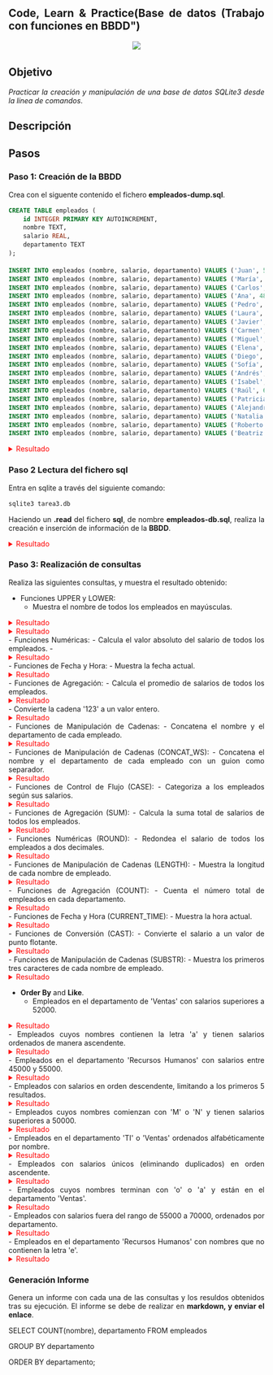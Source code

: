 <div align="justify">

## Code, Learn & Practice(Base de datos (Trabajo con funciones en BBDD")

<div align="center">
<img src="https://i0.wp.com/hunna.org/wp-content/uploads/2014/06/huellas.jpg?resize=324%2C215" width="500px"/>
</div>

## Objetivo

_Practicar la creación y manipulación de una base de datos SQLite3 desde la línea de comandos_.

## Descripción

## Pasos

### Paso 1: Creación de la BBDD

Crea con el siguente contenido el fichero __empleados-dump.sql__.

```sql
CREATE TABLE empleados (
    id INTEGER PRIMARY KEY AUTOINCREMENT,
    nombre TEXT,
    salario REAL,
    departamento TEXT
);

INSERT INTO empleados (nombre, salario, departamento) VALUES ('Juan', 50000, 'Ventas');
INSERT INTO empleados (nombre, salario, departamento) VALUES ('María', 60000, 'TI');
INSERT INTO empleados (nombre, salario, departamento) VALUES ('Carlos', 55000, 'Ventas');
INSERT INTO empleados (nombre, salario, departamento) VALUES ('Ana', 48000, 'Recursos Humanos');
INSERT INTO empleados (nombre, salario, departamento) VALUES ('Pedro', 70000, 'TI');
INSERT INTO empleados (nombre, salario, departamento) VALUES ('Laura', 52000, 'Ventas');
INSERT INTO empleados (nombre, salario, departamento) VALUES ('Javier', 48000, 'Recursos Humanos');
INSERT INTO empleados (nombre, salario, departamento) VALUES ('Carmen', 65000, 'TI');
INSERT INTO empleados (nombre, salario, departamento) VALUES ('Miguel', 51000, 'Ventas');
INSERT INTO empleados (nombre, salario, departamento) VALUES ('Elena', 55000, 'Recursos Humanos');
INSERT INTO empleados (nombre, salario, departamento) VALUES ('Diego', 72000, 'TI');
INSERT INTO empleados (nombre, salario, departamento) VALUES ('Sofía', 49000, 'Ventas');
INSERT INTO empleados (nombre, salario, departamento) VALUES ('Andrés', 60000, 'Recursos Humanos');
INSERT INTO empleados (nombre, salario, departamento) VALUES ('Isabel', 53000, 'TI');
INSERT INTO empleados (nombre, salario, departamento) VALUES ('Raúl', 68000, 'Ventas');
INSERT INTO empleados (nombre, salario, departamento) VALUES ('Patricia', 47000, 'Recursos Humanos');
INSERT INTO empleados (nombre, salario, departamento) VALUES ('Alejandro', 71000, 'TI');
INSERT INTO empleados (nombre, salario, departamento) VALUES ('Natalia', 54000, 'Ventas');
INSERT INTO empleados (nombre, salario, departamento) VALUES ('Roberto', 49000, 'Recursos Humanos');
INSERT INTO empleados (nombre, salario, departamento) VALUES ('Beatriz', 63000, 'TI');
```
<details>
<summary style="color: red"> Resultado </summary>
<div align="center">
    <img src="https://raw.githubusercontent.com/johnfredyrg1226/base_datos2/main/tarea/Tema3_Realizacion_consultas_SQLite3/imagenes/Captura%20desde%202025-03-16%2022-15-18.png" width="500px"/>
</div>

</details>


  
### Paso 2 Lectura del fichero sql

Entra en sqlite a través del siguiente comando:

```sql
sqlite3 tarea3.db 
```

Haciendo un __.read__ del fichero __sql__, de nombre __empleados-db.sql__, realiza la creación e inserción de información de la __BBDD__.
<details>
<summary style="color: red"> Resultado </summary>
<div align="center">
    <img src="https://raw.githubusercontent.com/johnfredyrg1226/base_datos2/main/tarea/Tema3_Realizacion_consultas_SQLite3/imagenes/Captura%20desde%202025-03-16%2022-12-30.png
    " width="500px"/>
</div>

```sql
jramg23@jramg23-GL62-7QF:~$ ls
base-de-datos.db  empleado-dum.sql  Música      snap       tarea3.db
Descargas         Escritorio        Plantillas  tarea1.db  Vídeos
Documentos        Imágenes          Público     tarea2.db
jramg23@jramg23-GL62-7QF:~$ sqlite3 tarea3.db
SQLite version 3.45.1 2024-01-30 16:01:20
Enter ".help" for usage hints.
sqlite> .read empleado-dum.sql
sqlite> .tables
empleados

```
</details>

### Paso 3: Realización de consultas

Realiza las siguientes consultas, y muestra el resultado obtenido:

- Funciones UPPER y LOWER:
  - Muestra el nombre de todos los empleados en mayúsculas.
<details>
<summary style= "color: red"> Resultado </summary>

```sql
sqlite> select upper(nombre) as nombre_mayuscula from empleados;
```

| nombre_mayuscula |
|------------------|
| JUAN             |
| MARíA            |
| CARLOS           |
| ANA              |
| PEDRO            |
| LAURA            |
| JAVIER           |
| CARMEN           |
| MIGUEL           |
| ELENA            |
| DIEGO            |
| SOFíA            |
| ANDRéS           |
| ISABEL           |
| RAúL             |
| PATRICIA         |
| ALEJANDRO        |
| NATALIA          |
| ROBERTO          |
| BEATRIZ          |


</details>

<details>
<summary style= "color: red"> Resultado </summary>
```sql
s
```
</details>
- Funciones Numéricas:
  - Calcula el valor absoluto del salario de todos los empleados.
- <details>
<summary style= "color: red"> Resultado </summary>

```sql
sqlite> select abs(salario) as valor_absoluto from empleados;
```
| valor_absoluto |
|----------------|
| 50000.0        |
| 60000.0        |
| 55000.0        |
| 48000.0        |
| 70000.0        |
| 52000.0        |
| 48000.0        |
| 65000.0        |
| 51000.0        |
| 55000.0        |
| 72000.0        |
| 49000.0        |
| 60000.0        |
| 53000.0        |
| 68000.0        |
| 47000.0        |
| 71000.0        |
| 54000.0        |
| 49000.0        |
| 63000.0        |

</details>
- Funciones de Fecha y Hora:
  - Muestra la fecha actual.
  <details>
<summary style= "color: red"> Resultado </summary>

```sql
sqlite> select current_date;
```
| current_date |
|--------------|
| 2025-03-17   |

```sql
sqlite> select date('now');
```
| date('now') |
|-------------|
| 2025-03-17  |

```sql
**Esto para ver la fecha con partes de la tablaa.**
sqlite> select nombre,salario, current_date from empleados;
```

|  nombre   | salario | current_date |
|-----------|---------|--------------|
| Juan      | 50000.0 | 2025-03-17   |
| María     | 60000.0 | 2025-03-17   |
| Carlos    | 55000.0 | 2025-03-17   |
| Ana       | 48000.0 | 2025-03-17   |
| Pedro     | 70000.0 | 2025-03-17   |
| Laura     | 52000.0 | 2025-03-17   |
| Javier    | 48000.0 | 2025-03-17   |
| Carmen    | 65000.0 | 2025-03-17   |
| Miguel    | 51000.0 | 2025-03-17   |
| Elena     | 55000.0 | 2025-03-17   |
| Diego     | 72000.0 | 2025-03-17   |
| Sofía     | 49000.0 | 2025-03-17   |
| Andrés    | 60000.0 | 2025-03-17   |
| Isabel    | 53000.0 | 2025-03-17   |
| Raúl      | 68000.0 | 2025-03-17   |
| Patricia  | 47000.0 | 2025-03-17   |
| Alejandro | 71000.0 | 2025-03-17   |
| Natalia   | 54000.0 | 2025-03-17   |
| Roberto   | 49000.0 | 2025-03-17   |
| Beatriz   | 63000.0 | 2025-03-17   |


</details>
- Funciones de Agregación:
  - Calcula el promedio de salarios de todos los empleados.
<details>
<summary style= "color: red"> Resultado </summary>

```sql
sqlite> select avg(salario) from empleados;
```
| avg(salario) |
|--------------|
| 57000.0      |

</details>
  - Convierte la cadena '123' a un valor entero.
<details>
<summary style= "color: red"> Resultado </summary>

```sql
sqlite> select cast('123' as integer);
```
| cast('123' as integer) |
|------------------------|
| 123                    |

**sqlite> select '123' + 0;**

| '123' + 0 |
|-----------|
| 123       |
</details>
- Funciones de Manipulación de Cadenas:
  - Concatena el nombre y el departamento de cada empleado.
  <details>
<summary style= "color: red"> Resultado </summary>

```sql
sqlite> select nombre || departamento from empleados;
```

|  nombre || departamento  |
|--------------------------|
| JuanVentas               |
| MaríaTI                  |
| CarlosVentas             |
| AnaRecursos Humanos      |
| PedroTI                  |
| LauraVentas              |
| JavierRecursos Humanos   |
| CarmenTI                 |
| MiguelVentas             |
| ElenaRecursos Humanos    |
| DiegoTI                  |
| SofíaVentas              |
| AndrésRecursos Humanos   |
| IsabelTI                 |
| RaúlVentas               |
| PatriciaRecursos Humanos |
| AlejandroTI              |
| NataliaVentas            |
| RobertoRecursos Humanos  |
| BeatrizTI                |

</details>
- Funciones de Manipulación de Cadenas (CONCAT_WS):
  - Concatena el nombre y el departamento de cada empleado con un guion como separador.
<details>
<summary style= "color: red"> Resultado </summary>

```sql
sqlite> select nombre || '-' || departamento as nombre_departamento from empleados;
```
|    nombre_departamento    |
|---------------------------|
| Juan-Ventas               |
| María-TI                  |
| Carlos-Ventas             |
| Ana-Recursos Humanos      |
| Pedro-TI                  |
| Laura-Ventas              |
| Javier-Recursos Humanos   |
| Carmen-TI                 |
| Miguel-Ventas             |
| Elena-Recursos Humanos    |
| Diego-TI                  |
| Sofía-Ventas              |
| Andrés-Recursos Humanos   |
| Isabel-TI                 |
| Raúl-Ventas               |
| Patricia-Recursos Humanos |
| Alejandro-TI              |
| Natalia-Ventas            |
| Roberto-Recursos Humanos  |
| Beatriz-TI                |
</details>
- Funciones de Control de Flujo (CASE):
  - Categoriza a los empleados según sus salarios.
<details>
<summary style= "color: red"> Resultado </summary>

```sql
sqlite> select nombre,salario, case
   ...> when salario <50000 then 'bajo'
   ...> when salario between 50000 and 70000 then 'medio'
   ...> when salario > 70000 then 'alto'
   ...> end as Salarios_por_categotia
   ...> from empleados;
```
|  nombre   | salario | Salarios_por_categotia |
|-----------|---------|------------------------|
| Juan      | 50000.0 | medio                  |
| María     | 60000.0 | medio                  |
| Carlos    | 55000.0 | medio                  |
| Ana       | 48000.0 | bajo                   |
| Pedro     | 70000.0 | medio                  |
| Laura     | 52000.0 | medio                  |
| Javier    | 48000.0 | bajo                   |
| Carmen    | 65000.0 | medio                  |
| Miguel    | 51000.0 | medio                  |
| Elena     | 55000.0 | medio                  |
| Diego     | 72000.0 | alto                   |
| Sofía     | 49000.0 | bajo                   |
| Andrés    | 60000.0 | medio                  |
| Isabel    | 53000.0 | medio                  |
| Raúl      | 68000.0 | medio                  |
| Patricia  | 47000.0 | bajo                   |
| Alejandro | 71000.0 | alto                   |
| Natalia   | 54000.0 | medio                  |
| Roberto   | 49000.0 | bajo                   |
| Beatriz   | 63000.0 | medio                  |


</details>
- Funciones de Agregación (SUM):
  - Calcula la suma total de salarios de todos los empleados.
<details>
<summary style= "color: red"> Resultado </summary>
```sql
sqlite> select sum(salario) as Media_Salario from empleados;
```
| Media_Salario |
|---------------|
| 1140000.0     |

</details>
- Funciones Numéricas (ROUND):
  - Redondea el salario de todos los empleados a dos decimales.
<details>
<summary style= "color: red"> Resultado </summary>

```sql
sqlite> select nombre, round(salario, 2) as Salario_redondeado
   ...> from empleados;
```

|  nombre   | Salario_redondeado |
|-----------|--------------------|
| Juan      | 50000.0            |
| María     | 60000.0            |
| Carlos    | 55000.0            |
| Ana       | 48000.0            |
| Pedro     | 70000.0            |
| Laura     | 52000.0            |
| Javier    | 48000.0            |
| Carmen    | 65000.0            |
| Miguel    | 51000.0            |
| Elena     | 55000.0            |
| Diego     | 72000.0            |
| Sofía     | 49000.0            |
| Andrés    | 60000.0            |
| Isabel    | 53000.0            |
| Raúl      | 68000.0            |
| Patricia  | 47000.0            |
| Alejandro | 71000.0            |
| Natalia   | 54000.0            |
| Roberto   | 49000.0            |
| Beatriz   | 63000.0            |

</details>
- Funciones de Manipulación de Cadenas (LENGTH):
  - Muestra la longitud de cada nombre de empleado.
<details>
<summary style= "color: red"> Resultado </summary>

```sql
sqlite> select nombre, length(nombre) as log_nombre
   ...> from empleados;
```

|  nombre   | log_nombre |
|-----------|------------|
| Juan      | 4          |
| María     | 5          |
| Carlos    | 6          |
| Ana       | 3          |
| Pedro     | 5          |
| Laura     | 5          |
| Javier    | 6          |
| Carmen    | 6          |
| Miguel    | 6          |
| Elena     | 5          |
| Diego     | 5          |
| Sofía     | 5          |
| Andrés    | 6          |
| Isabel    | 6          |
| Raúl      | 4          |
| Patricia  | 8          |
| Alejandro | 9          |
| Natalia   | 7          |
| Roberto   | 7          |
| Beatriz   | 7          |

</details>
- Funciones de Agregación (COUNT):
  - Cuenta el número total de empleados en cada departamento.

<details>
<summary style= "color: red"> Resultado </summary>

```sql
sqlite> select count(nombre), departamento
   ...> from empleados 
   ...> group by departamento;
```
| count(nombre) |   departamento   |
|---------------|------------------|
| 6             | Recursos Humanos |
| 7             | TI               |
| 7             | Ventas           |


</details>- Funciones de Fecha y Hora (CURRENT_TIME):
  - Muestra la hora actual.
<details>
<summary style= "color: red"> Resultado </summary>

```sql
sqlite> select time('now');
```

| time('now') |
|-------------|
| 21:13:34    |


</details>
- Funciones de Conversión (CAST):
  - Convierte el salario a un valor de punto flotante.
<details>
<summary style= "color: red"> Resultado </summary>
```sql
s
```
</details>
- Funciones de Manipulación de Cadenas (SUBSTR):
  - Muestra los primeros tres caracteres de cada nombre de empleado.
<details>
<summary style= "color: red"> Resultado </summary>

```sql
sqlite> select nombre, substr(nombre, 1, 3) as primeros_3_caracteres
   ...> from empleados;
```
|  nombre   | primeros_3_caracteres |
|-----------|-----------------------|
| Juan      | Jua                   |
| María     | Mar                   |
| Carlos    | Car                   |
| Ana       | Ana                   |
| Pedro     | Ped                   |
| Laura     | Lau                   |
| Javier    | Jav                   |
| Carmen    | Car                   |
| Miguel    | Mig                   |
| Elena     | Ele                   |
| Diego     | Die                   |
| Sofía     | Sof                   |
| Andrés    | And                   |
| Isabel    | Isa                   |
| Raúl      | Raú                   |
| Patricia  | Pat                   |
| Alejandro | Ale                   |
| Natalia   | Nat                   |
| Roberto   | Rob                   |
| Beatriz   | Bea                   |

</details>




- __Order By__ and __Like__.
  - Empleados en el departamento de 'Ventas' con salarios superiores a 52000.
<details>
<summary style= "color: red"> Resultado </summary>

```sql
sqlite> select nombre,salario,departamento
   ...> from empleados
   ...> where salario > 25000
   ...> group by departamento;
```

| nombre | salario |   departamento   |
|--------|---------|-----------------|
| Ana    | 48000.0 | Recursos Humanos |
| María  | 60000.0 | TI               |
| Juan   | 50000.0 | Ventas           |

## se puede utilizar la condicion despues de agruparlo pero debes de utilizar having.

```sql
**Usa WHERE si el filtro es antes de GROUP BY.**
**Usa HAVING si el filtro es después de GROUP BY.**

No puedes usar HAVING en lugar de WHERE si no estás utilizando una función agregada (como AVG(), SUM(), COUNT()).

📌 HAVING solo funciona después de GROUP BY y para filtrar resultados agregados.
```

</details>
  - Empleados cuyos nombres contienen la letra 'a' y tienen salarios ordenados de manera ascendente.
<details>
<summary style= "color: red"> Resultado </summary>

```sql
sqlite> select nombre,salario,departamento
   ...> from empleados
   ...> where nombre like '%a%'
   ...> order by salario asc;
```

|  nombre   | salario |   departamento   |
|-----------|---------|------------------|
| Patricia  | 47000.0 | Recursos Humanos |
| Ana       | 48000.0 | Recursos Humanos |
| Javier    | 48000.0 | Recursos Humanos |
| Sofía     | 49000.0 | Ventas           |
| Juan      | 50000.0 | Ventas           |
| Laura     | 52000.0 | Ventas           |
| Isabel    | 53000.0 | TI               |
| Natalia   | 54000.0 | Ventas           |
| Carlos    | 55000.0 | Ventas           |
| Elena     | 55000.0 | Recursos Humanos |
| María     | 60000.0 | TI               |
| Andrés    | 60000.0 | Recursos Humanos |
| Beatriz   | 63000.0 | TI               |
| Carmen    | 65000.0 | TI               |
| Raúl      | 68000.0 | Ventas           |
| Alejandro | 71000.0 | TI               |


</details>
  - Empleados en el departamento 'Recursos Humanos' con salarios entre 45000 y 55000.
<details>
<summary style= "color: red"> Resultado </summary>
```sql
sqlite> select nombre,salario,departamento
   ...> from empleados
   ...> where departamento ='Recursos Humanos'
   ...> and salario between 45000 and 55000;
```

|  nombre  | salario |   departamento   |
|---------|---------|-----------------|
| Ana      | 48000.0 | Recursos Humanos |
| Javier   | 48000.0 | Recursos Humanos |
| Elena    | 55000.0 | Recursos Humanos |
| Patricia | 47000.0 | Recursos Humanos |
| Roberto  | 49000.0 | Recursos Humanos |


</details>
  - Empleados con salarios en orden descendente, limitando a los primeros 5 resultados.
<details>
<summary style= "color: red"> Resultado </summary>

```sql
sqlite> select nombre,salario
   ...> from empleados
   ...> order by salario desc
   ...> limit 5;
```

|  nombre   | salario |
|-----------|---------|
| Diego     | 72000.0 |
| Alejandro | 71000.0 |
| Pedro     | 70000.0 |
| Raúl      | 68000.0 |
| Carmen    | 65000.0 |


</details>
  - Empleados cuyos nombres comienzan con 'M' o 'N' y tienen salarios superiores a 50000.
<details>
<summary style= "color: red"> Resultado </summary>

```sql
sqlite> SELECT * FROM empleados
WHERE LOWER(nombre) REGEXP '^[mn]'
AND salario > 50000;
```

**LOWER(nombre) convierte el nombre a minúsculas.**

**UPPER(nombre) convierte el nombre a mayúsculas.**

```sql
sqlite> SELECT * FROM empleados
WHERE nombre REGEXP '^[MN]'
AND salario > 50000;
```

| id | nombre  | salario | departamento |
|----|---------|---------|--------------|
| 2  | María   | 60000.0 | TI           |
| 9  | Miguel  | 51000.0 | Ventas       |
| 18 | Natalia | 54000.0 | Ventas       |
</details>
  - Empleados en el departamento 'TI' o 'Ventas' ordenados alfabéticamente por nombre.
<details>
<summary style= "color: red"> Resultado </summary>

```sql
sqlite> SELECT nombre, departamento 
FROM empleados
WHERE departamento REGEXP '^[T]'
ORDER BY nombre ASC;
```

|  nombre   | departamento |
|-----------|--------------|
| Alejandro | TI           |
| Beatriz   | TI           |
| Carmen    | TI           |
| Diego     | TI           |
| Isabel    | TI           |
| María     | TI           |
| Pedro     | TI           |


</details>
  - Empleados con salarios únicos (eliminando duplicados) en orden ascendente.
<details>
<summary style= "color: red"> Resultado </summary>

```sql
sqlite> SELECT DISTINCT salario, nombre
FROM empleados
ORDER BY salario ASC;
```

| salario |  nombre   |
|---------|-----------|
| 47000.0 | Patricia  |
| 48000.0 | Ana       |
| 48000.0 | Javier    |
| 49000.0 | Sofía     |
| 49000.0 | Roberto   |
| 50000.0 | Juan      |
| 51000.0 | Miguel    |
| 52000.0 | Laura     |
| 53000.0 | Isabel    |
| 54000.0 | Natalia   |
| 55000.0 | Carlos    |
| 55000.0 | Elena     |
| 60000.0 | María     |
| 60000.0 | Andrés    |
| 63000.0 | Beatriz   |
| 65000.0 | Carmen    |
| 68000.0 | Raúl      |
| 70000.0 | Pedro     |
| 71000.0 | Alejandro |
| 72000.0 | Diego     |


</details>
  - Empleados cuyos nombres terminan con 'o' o 'a' y están en el departamento 'Ventas'.
<details>
<summary style= "color: red"> Resultado </summary>

```sql
sqlite> SELECT nombre, departamento FROM empleados
   ...> where nombre REGEXP '[oa]$'
   ...> AND departamento = "Ventas";
```

| nombre  | departamento |
|---------|--------------|
| Laura   | Ventas       |
| Sofía   | Ventas       |
| Natalia | Ventas       |

</details>
  - Empleados con salarios fuera del rango de 55000 a 70000, ordenados por departamento.
<details>
<summary style= "color: red"> Resultado </summary>

```sql
sqlite> select nombre, departamento from empleados
   ...> where salario REGEXP '[<55000 | >70000]'
   ...> order by departamento;
```

|  nombre   |   departamento   |
|-----------|------------------|
| Ana       | Recursos Humanos |
| Javier    | Recursos Humanos |
| Elena     | Recursos Humanos |
| Andrés    | Recursos Humanos |
| Patricia  | Recursos Humanos |
| Roberto   | Recursos Humanos |
| María     | TI               |
| Pedro     | TI               |
| Carmen    | TI               |
| Diego     | TI               |
| Isabel    | TI               |
| Alejandro | TI               |
| Beatriz   | TI               |
| Juan      | Ventas           |
| Carlos    | Ventas           |
| Laura     | Ventas           |
| Miguel    | Ventas           |
| Sofía     | Ventas           |
| Raúl      | Ventas           |
| Natalia   | Ventas           |


</details>
  - Empleados en el departamento 'Recursos Humanos' con nombres que no contienen la letra 'e'.
<details>
<summary style= "color: red"> Resultado </summary>

```sql
sqlite> select nombre from empleados
   ...> where nombre REGEXP '^[^Ee]*$';
```
|  nombre  |
|----------|
| Juan     |
| María    |
| Carlos   |
| Ana      |
| Laura    |
| Sofía    |
| Andrés   |
| Raúl     |
| Patricia |
| Natalia  |


</details>



### Generación Informe

Genera un informe con cada una de las consultas y los resuldos obtenidos tras su ejecución. El informe se debe de realizar en __markdown, y enviar el enlace__.

</div>


SELECT COUNT(nombre), departamento
FROM empleados


GROUP BY departamento



ORDER BY departamento;
